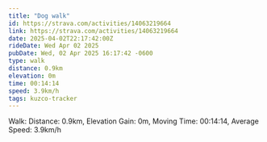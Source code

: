 ```yaml
---
title: "Dog walk"
id: https://strava.com/activities/14063219664
link: https://strava.com/activities/14063219664
date: 2025-04-02T22:17:42:00Z
rideDate: Wed Apr 02 2025
pubDate: Wed, 02 Apr 2025 16:17:42 -0600
type: walk
distance: 0.9km
elevation: 0m
time: 00:14:14
speed: 3.9km/h
tags: kuzco-tracker
---
```

Walk: Distance: 0.9km, Elevation Gain: 0m, Moving Time: 00:14:14, Average Speed: 3.9km/h